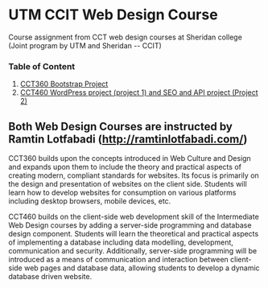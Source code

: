 # UTM CCIT Web Design Course
 Course assignment from CCT web design courses at Sheridan college (Joint program by UTM and Sheridan -- CCIT)

### Table of Content 
1. [CCT360 Bootstrap Project](/CCT360)
2. [CCT460 WordPress project (project 1) and SEO and API project (Project 2)](/CCT460)

## Both Web Design Courses are instructed by Ramtin Lotfabadi (http://ramtinlotfabadi.com/)
CCT360 builds upon the concepts introduced in Web Culture and Design and expands upon them to include the theory and practical aspects of creating modern, compliant standards for websites. Its focus is primarily on the design and presentation of websites on the client side. Students will learn how to develop websites for consumption on various platforms including desktop browsers, mobile devices, etc.

CCT460 builds on the client-side web development skill of the Intermediate Web Design courses by adding a server-side programming and database design component. Students will learn the theoretical and practical aspects of implementing a database including data modelling, development, communication and security. Additionally, server-side programming will be introduced as a means of communication and interaction between client-side web pages and database data, allowing students to develop a dynamic database driven website.
